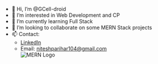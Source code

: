 - 👋 Hi, I’m @GCell-droid  
- 👀 I’m interested in Web Development and CP  
- 🌱 I’m currently learning Full Stack  
- 💞️ I’m looking to collaborate on some MERN Stack projects  
- 📫 Contact:  
  - [LinkedIn](https://www.linkedin.com/in/nitesh-parihar-530415171/)  
  - Email: [niteshparihar104@gmail.com](mailto:niteshparihar104@gmail.com)  
![MERN Logo](https://upload.wikimedia.org/wikipedia/commons/9/94/MERN-logo.png)  
<!---  
GCell-droid/GCell-droid is a ✨ special ✨ repository because its `README.md` (this file) appears on your GitHub profile.  
You can click the Preview link to take a look at your changes.  
--->
